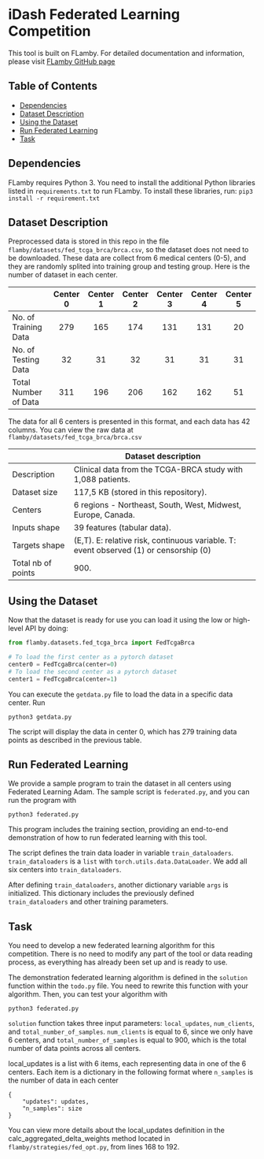# iDash Federated Learning Competition

This tool is built on FLamby. For detailed documentation and information, please visit [FLamby GitHub page](https://github.com/owkin/FLamby)

## Table of Contents
- [Dependencies](#dependencies)
- [Dataset Description](#description)
- [Using the Dataset](#dataset)
- [Run Federated Learning](#federated)
- [Task](#task)

## Dependencies
FLamby requires Python 3. You need to install the additional Python libraries listed in ```requirements.txt``` to run FLamby. To install these libraries, run:
```pip3 install -r requirement.txt```

## Dataset Description

Preprocessed data is stored in this repo in the file ```flamby/datasets/fed_tcga_brca/brca.csv```, so the dataset does not need to be downloaded. These data are collect from 6 medical centers (0-5), and they are randomly splited into training group and testing group. Here is the number of dataset in each center.

|                      | Center 0 | Center 1 | Center 2 | Center 3 | Center 4 | Center 5 |
|----------------------|:--------:|:--------:|:--------:|:--------:|:--------:|:--------:
| No. of Training Data | 279 | 165 | 174 | 131 | 131 | 20
| No. of Testing Data  | 32  | 31  | 32  | 31  | 31  | 31
| Total Number of Data | 311 | 196 | 206 | 162 | 162 | 51

The data for all 6 centers is presented in this format, and each data has 42 columns. You can view the raw data at ```flamby/datasets/fed_tcga_brca/brca.csv```

|                    | Dataset description
|--------------------| -----------------------------------------------------------------------------------------------
| Description        | Clinical data from the TCGA-BRCA study with 1,088 patients.
| Dataset size       | 117,5 KB (stored in this repository).
| Centers            | 6 regions - Northeast, South, West, Midwest, Europe, Canada.
| Inputs shape       | 39 features (tabular data).
| Targets shape      | (E,T). E: relative risk, continuous variable. T: event observed (1) or censorship (0)
| Total nb of points | 900.


## Using the Dataset
Now that the dataset is ready for use you can load it using the low or high-level API
by doing:
```python
from flamby.datasets.fed_tcga_brca import FedTcgaBrca

# To load the first center as a pytorch dataset
center0 = FedTcgaBrca(center=0)
# To load the second center as a pytorch dataset
center1 = FedTcgaBrca(center=1)
```

You can execute the ```getdata.py``` file to load the data in a specific data center. Run
```
python3 getdata.py
```

The script will display the data in center 0, which has 279 training data points as described in the previous table.

## Run Federated Learning
We provide a sample program to train the dataset in all centers using Federated Learning Adam. The sample script is ```federated.py```, and you can run the program with
```
python3 federated.py
```

This program includes the training section, providing an end-to-end demonstration of how to run federated learning with this tool.

The script defines the train data loader in variable ```train_dataloaders```. ```train_dataloaders``` is a ```list``` with ```torch.utils.data.DataLoader```. We add all six centers into ```train_dataloaders```.

After defining ```train_dataloaders```, another dictionary variable ```args``` is initialized. This dictionary includes the previously defined ```train_dataloaders``` and other training parameters.

## Task
You need to develop a new federated learning algorithm for this competition. There is no need to modify any part of the tool or data reading process, as everything has already been set up and is ready to use.

The demonstration federated learning algorithm is defined in the ```solution``` function within the ```todo.py``` file. You need to rewrite this function with your algorithm. Then, you can test your algorithm with
```
python3 federated.py
```

```solution``` function takes three input parameters: ```local_updates```, ```num_clients```, and ```total_number_of_samples```. ```num_clients``` is equal to 6, since we only have 6 centers, and ```total_number_of_samples``` is equal to 900, which is the total number of data points across all centers. 

local_updates is a list with 6 items, each representing data in one of the 6 centers. Each item is a dictionary in the following format where ```n_samples``` is the number of data in each center
```
{
    "updates": updates, 
    "n_samples": size
}
 ```
You can view more details about the local_updates definition in the calc_aggregated_delta_weights method located in ```flamby/strategies/fed_opt.py```, from lines 168 to 192.